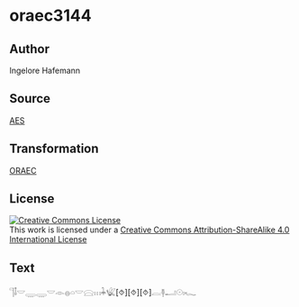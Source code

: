 # oraec3144

## Author

Ingelore Hafemann

## Source

[AES](https://github.com/simondschweitzer/aes)

## Transformation

[ORAEC](https://oraec.github.io/)

## License

<a rel="license" href="http://creativecommons.org/licenses/by-sa/4.0/"><img alt="Creative Commons License" style="border-width:0" src="https://i.creativecommons.org/l/by-sa/4.0/88x31.png" /></a><br />This work is licensed under a <a rel="license" href="http://creativecommons.org/licenses/by-sa/4.0/">Creative Commons Attribution-ShareAlike 4.0 International License</a>

## Text

𓊹𓄤𓎟𓇾𓇾𓎟𓁹𓐍𓏏𓎟𓈍𓏥𓇓𓆤[⯑][⯑][⯑]𓐛𓊢𓂝𓇳𓏤𓆑<br>
